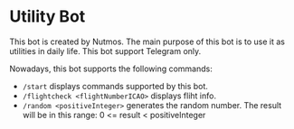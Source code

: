 # Utility Bot

This bot is created by Nutmos. The main purpose of this bot is to use it as utilities in daily life. This bot support Telegram only.

Nowadays, this bot supports the following commands:

- `/start` displays commands supported by this bot.
- `/flightcheck <flightNumberICAO>` displays fliht info.
- `/random <positiveInteger>` generates the random number. The result will be in this range: 0 <= result < positiveInteger
